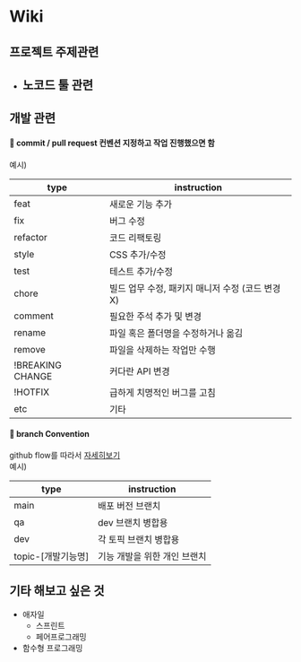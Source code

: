 # Wiki

## 프로젝트 주제관련
- 노코드 툴 관련
  - 

## 개발 관련

#### 📌 commit / pull request 컨벤션 지정하고 작업 진행했으면 함<br/>

예시)

|type|instruction|
|---|---|
|feat|새로운 기능 추가|
|fix|버그 수정|
|refactor|코드 리팩토링|
|style|CSS 추가/수정|
|test|테스트 추가/수정|
|chore|빌드 업무 수정, 패키지 매니저 수정 (코드 변경 X)|
|comment|필요한 주석 추가 및 변경|
|rename|파일 혹은 폴더명을 수정하거나 옮김|
|remove|파일을 삭제하는 작업만 수행|
|!BREAKING CHANGE|커다란 API 변경|
|!HOTFIX|급하게 치명적인 버그를 고침|
|etc|기타|

#### 📌 branch Convention<br/>

github flow를 따라서 [자세히보기](https://hudi.blog/git-branch-strategy/)<br/>
예시)

|type|instruction|
|---|---|
|main|배포 버전 브랜치|
|qa|dev 브랜치 병합용|
|dev|각 토픽 브랜치 병합용|
|topic-[개발기능명]|기능 개발을 위한 개인 브랜치|

## 기타 해보고 싶은 것
- 애자일
  - 스프린트
  - 페어프로그래밍
- 함수형 프로그래밍
